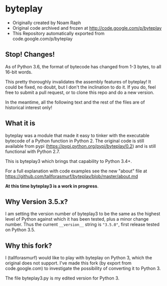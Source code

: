 # byteplay

* Originally created by Noam Raph
* Original code archived and frozen at http://code.google.com/p/byteplay
* This Repository automatically exported from code.google.com/p/byteplay

## Stop! Changes!

As of Python 3.6, the format of bytecode has changed from 1-3 bytes, to all 16-bit words. 

This pretty thoroughly invalidates the assembly features of byteplay!
It could be fixed, no doubt, but I don't the inclination to do it.
If you do, feel free to submit a pull request, or to clone this repo and do a new version.

In the meantime, all the following text and the rest of the files are of historical interest only!

## What it is

byteplay was a module that made it easy to tinker with the executable
bytecode of a Python function in Python 2.
The original code is still available from pypi
(https://pypi.python.org/pypi/byteplay/0.2) and is still functional with Python 2.7.

This is byteplay3 which brings that capability to Python 3.4+.

For a full explanation with code examples see the new "about" file at
https://github.com/tallforasmurf/byteplay/blob/master/about.md

**At this time byteplay3 is a work in progress**.

## Why Version 3.5.x?

I am setting the version number of byteplay3 to be the same as the
highest level of Python against which it has been tested,
plus a minor change number.
Thus the current `__version__` string is `"3.5.0"`,
first release tested on Python 3.5.

## Why this fork?

I (tallforasmurf) would like to play with byteplay on Python 3,
which the original does not support.
I've made this fork (by export from code.google.com)
to investigate the possibility of converting it to Python 3.

The file byteplay3.py is my edited version for Python 3.



